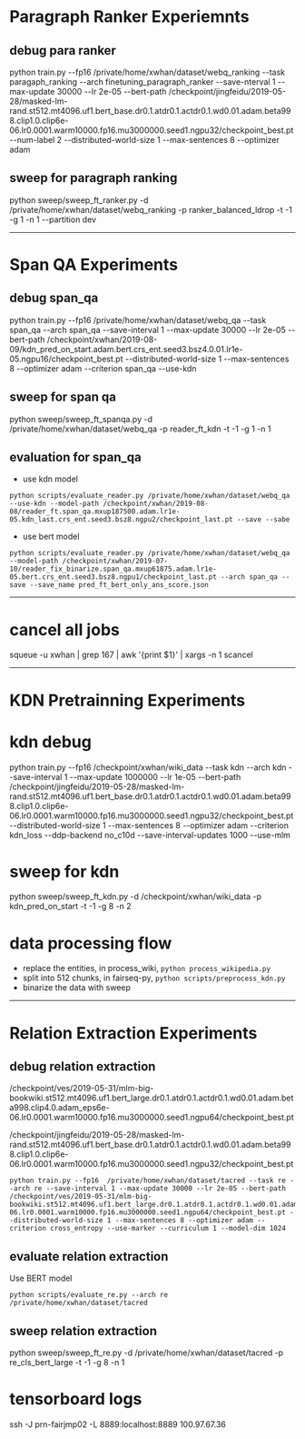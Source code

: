 # Paragraph Ranker Experiemnts
## debug para ranker
python train.py --fp16  /private/home/xwhan/dataset/webq_ranking --task paragaph_ranking --arch finetuning_paragraph_ranker --save-nterval 1 --max-update 30000 --lr 2e-05 --bert-path /checkpoint/jingfeidu/2019-05-28/masked-lm-rand.st512.mt4096.uf1.bert_base.dr0.1.atdr0.1.actdr0.1.wd0.01.adam.beta998.clip1.0.clip6e-06.lr0.0001.warm10000.fp16.mu3000000.seed1.ngpu32/checkpoint_best.pt --num-label 2 --distributed-world-size 1 --max-sentences 8 --optimizer adam
## sweep for paragraph ranking
python sweep/sweep_ft_ranker.py -d /private/home/xwhan/dataset/webq_ranking -p ranker_balanced_ldrop -t -1 -g 1 -n 1 --partition dev

------------------------------------

# Span QA Experiments
## debug span_qa
python train.py --fp16  /private/home/xwhan/dataset/webq_qa --task span_qa --arch span_qa --save-interval 1 --max-update 30000 --lr 2e-05 --bert-path /checkpoint/xwhan/2019-08-09/kdn_pred_on_start.adam.bert.crs_ent.seed3.bsz4.0.01.lr1e-05.ngpu16/checkpoint_best.pt --distributed-world-size 1 --max-sentences 8 --optimizer adam --criterion span_qa --use-kdn
## sweep for span qa
python sweep/sweep_ft_spanqa.py -d /private/home/xwhan/dataset/webq_qa -p reader_ft_kdn -t -1 -g 1 -n 1
## evaluation for span_qa
* use kdn model 
```
python scripts/evaluate_reader.py /private/home/xwhan/dataset/webq_qa --use-kdn --model-path /checkpoint/xwhan/2019-08-08/reader_ft.span_qa.mxup187500.adam.lr1e-05.kdn_last.crs_ent.seed3.bsz8.ngpu2/checkpoint_last.pt --save --sabe
```
* use bert model
```
python scripts/evaluate_reader.py /private/home/xwhan/dataset/webq_qa --model-path /checkpoint/xwhan/2019-07-10/reader_fix_binarize.span_qa.mxup61875.adam.lr1e-05.bert.crs_ent.seed3.bsz8.ngpu1/checkpoint_last.pt --arch span_qa --save --save_name pred_ft_bert_only_ans_score.json
```

------------------------------------

# cancel all jobs
squeue -u xwhan | grep 167 | awk '{print $1}' | xargs -n 1 scancel

------------------------------------
# KDN Pretrainning Experiments
# kdn debug
python train.py --fp16 /checkpoint/xwhan/wiki_data --task kdn --arch kdn --save-interval 1 --max-update 1000000 --lr 1e-05 --bert-path /checkpoint/jingfeidu/2019-05-28/masked-lm-rand.st512.mt4096.uf1.bert_base.dr0.1.atdr0.1.actdr0.1.wd0.01.adam.beta998.clip1.0.clip6e-06.lr0.0001.warm10000.fp16.mu3000000.seed1.ngpu32/checkpoint_best.pt --distributed-world-size 1 --max-sentences 8 --optimizer adam --criterion kdn_loss --ddp-backend no_c10d --save-interval-updates 1000 --use-mlm
# sweep for kdn
python sweep/sweep_ft_kdn.py -d /checkpoint/xwhan/wiki_data -p kdn_pred_on_start -t -1 -g 8 -n 2

# data processing flow
* replace the entities, in process_wiki, `python process_wikipedia.py`
* split into 512 chunks, in fairseq-py, `python scripts/preprocess_kdn.py`
* binarize the data with sweep

------------------------------------
# Relation Extraction Experiments

## debug relation extraction
/checkpoint/ves/2019-05-31/mlm-big-bookwiki.st512.mt4096.uf1.bert_large.dr0.1.atdr0.1.actdr0.1.wd0.01.adam.beta998.clip4.0.adam_eps6e-06.lr0.0001.warm10000.fp16.mu3000000.seed1.ngpu64/checkpoint_best.pt

/checkpoint/jingfeidu/2019-05-28/masked-lm-rand.st512.mt4096.uf1.bert_base.dr0.1.atdr0.1.actdr0.1.wd0.01.adam.beta998.clip1.0.clip6e-06.lr0.0001.warm10000.fp16.mu3000000.seed1.ngpu32/checkpoint_best.pt



```
python train.py --fp16  /private/home/xwhan/dataset/tacred --task re --arch re --save-interval 1 --max-update 30000 --lr 2e-05 --bert-path /checkpoint/ves/2019-05-31/mlm-big-bookwiki.st512.mt4096.uf1.bert_large.dr0.1.atdr0.1.actdr0.1.wd0.01.adam.beta998.clip4.0.adam_eps6e-06.lr0.0001.warm10000.fp16.mu3000000.seed1.ngpu64/checkpoint_best.pt --distributed-world-size 1 --max-sentences 8 --optimizer adam --criterion cross_entropy --use-marker --curriculum 1 --model-dim 1024
```

## evaluate relation extraction
Use BERT model
```
python scripts/evaluate_re.py --arch re /private/home/xwhan/dataset/tacred 
```

## sweep relation extraction
python sweep/sweep_ft_re.py -d /private/home/xwhan/dataset/tacred -p re_cls_bert_large -t -1 -g 8 -n 1 

# tensorboard logs
ssh -J prn-fairjmp02 -L 8889:localhost:8889 100.97.67.36


